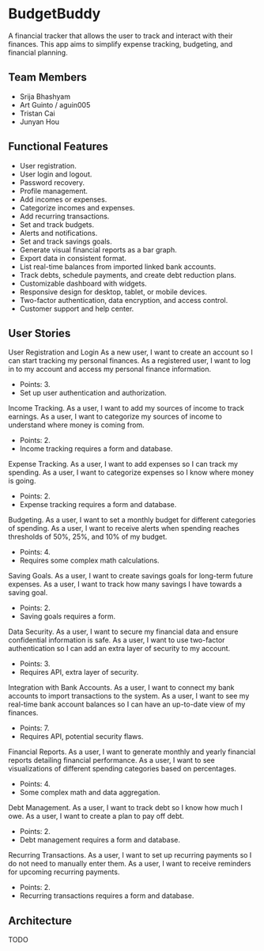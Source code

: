 # BudgetBuddy
A financial tracker that allows the user to track and interact with their finances. This app aims to simplify expense tracking, budgeting, and financial planning.
## Team Members
- Srija Bhashyam
- Art Guinto / aguin005
- Tristan Cai
- Junyan Hou
## Functional Features
- User registration.
- User login and logout.
- Password recovery.
- Profile management.
- Add incomes or expenses.
- Categorize incomes and expenses.
- Add recurring transactions.
- Set and track budgets.
- Alerts and notifications.
- Set and track savings goals.
- Generate visual financial reports as a bar graph.
- Export data in consistent format.
- List real-time balances from imported linked bank accounts.
- Track debts, schedule payments, and create debt reduction plans.
- Customizable dashboard with widgets.
- Responsive design for desktop, tablet, or mobile devices.
- Two-factor authentication, data encryption, and access control.
- Customer support and help center.

## User Stories
User Registration and Login
As a new user, I want to create an account so I can start tracking my personal finances.
As a registered user, I want to log in to my account and access my personal finance information.
- Points: 3.
- Set up user authentication and authorization.

Income Tracking.
As a user, I want to add my sources of income to track earnings.
As a user, I want to categorize my sources of income to understand where money is coming from.
- Points: 2.
- Income tracking requires a form and database.

Expense Tracking.
As a user, I want to add expenses so I can track my spending.
As a user, I want to categorize expenses so I know where money is going.
- Points: 2.
- Expense tracking requires a form and database.

Budgeting.
As a user, I want to set a monthly budget for different categories of spending.
As a user, I want to receive alerts when spending reaches thresholds of 50%, 25%, and 10% of my budget.
- Points: 4.
- Requires some complex math calculations.

Saving Goals.
As a user, I want to create savings goals for long-term future expenses.
As a user, I want to track how many savings I have towards a saving goal.
- Points: 2.
- Saving goals requires a form.

Data Security.
As a user, I want to secure my financial data and ensure confidential information is safe.
As a user, I want to use two-factor authentication so I can add an extra layer of security to my account.
- Points: 3.
- Requires API, extra layer of security.

Integration with Bank Accounts.
As a user, I want to connect my bank accounts to import transactions to the system.
As a user, I want to see my real-time bank account balances so I can have an up-to-date view of my finances.
- Points: 7.
- Requires API, potential security flaws.

Financial Reports.
As a user, I want to generate monthly and yearly financial reports detailing financial performance.
As a user, I want to see visualizations of different spending categories based on percentages.
- Points: 4.
- Some complex math and data aggregation.

Debt Management.
As a user, I want to track debt so I know how much I owe.
As a user, I want to create a plan to pay off debt.
- Points: 2.
- Debt management requires a form and database.

Recurring Transactions.
As a user, I want to set up recurring payments so I do not need to manually enter them.
As a user, I want to receive reminders for upcoming recurring payments.
- Points: 2.
- Recurring transactions requires a form and database.

## Architecture
TODO
